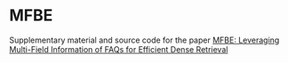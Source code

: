 # MFBE
Supplementary material and source code for the paper [MFBE: Leveraging Multi-Field Information of FAQs for Efficient Dense Retrieval](https://arxiv.org/abs/2302.11953)
